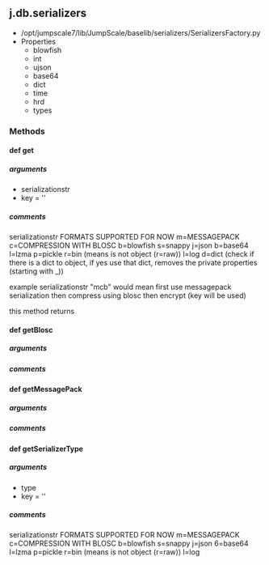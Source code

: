 ## j.db.serializers

- /opt/jumpscale7/lib/JumpScale/baselib/serializers/SerializersFactory.py
- Properties
    - blowfish
    - int
    - ujson
    - base64
    - dict
    - time
    - hrd
    - types

### Methods

#### def get 
##### arguments

- serializationstr
- key = ''

##### comments

serializationstr FORMATS SUPPORTED FOR NOW
    m=MESSAGEPACK 
    c=COMPRESSION WITH BLOSC
    b=blowfish
    s=snappy
    j=json
    b=base64
    l=lzma
    p=pickle
    r=bin (means is not object (r=raw))
    l=log
    d=dict (check if there is a dict to object, if yes use that dict, removes the private properties (starting with _))

 example serializationstr "mcb" would mean first use messagepack serialization then compress using blosc then encrypt (key will be used)

this method returns

#### def getBlosc 
##### arguments

##### comments

#### def getMessagePack 
##### arguments

##### comments

#### def getSerializerType 
##### arguments

- type
- key = ''

##### comments

serializationstr FORMATS SUPPORTED FOR NOW
    m=MESSAGEPACK 
    c=COMPRESSION WITH BLOSC
    b=blowfish
    s=snappy
    j=json
    6=base64
    l=lzma
    p=pickle
    r=bin (means is not object (r=raw))
    l=log

